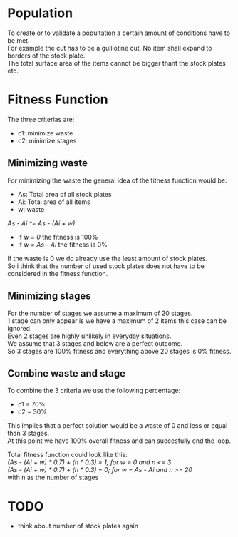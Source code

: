 # Population
To create or to validate a popultation a certain amount of conditions have to be met.  
For example the cut has to be a guillotine cut. No item shall expand to borders of the stock plate.  
The total surface area of the items cannot be bigger thant the stock plates etc.

# Fitness Function
The three criterias are:
- c1: minimize waste
- c2: minimize stages

## Minimizing waste
For minimizing the waste the general idea of the fitness function would be:  
- As: Total area of all stock plates
- Ai: Total area of all items
- w: waste  

*As - Ai ^= As - (Ai + w)*  

- If *w = 0* the fitness is 100%
- If *w = As - Ai* the fitness is 0%

If the waste is 0 we do already use the least amount of stock plates.  
So i think that the number of used stock plates does not have to be considered in the fitness function.

## Minimizing stages
For the number of stages we assume a maximum of 20 stages.  
1 stage can only appear is we have a maximum of 2 items this case can be ignored.  
Even 2 stages are highly unlikely in everyday situations.  
We assume that 3 stages and below are a perfect outcome.  
So 3 stages are 100% fitness and everything above 20 stages is 0% fitness.

## Combine waste and stage
To combine the 3 criteria we use the following percentage:
- c1 = 70%
- c2 = 30%

This implies that a perfect solution would be a waste of 0 and less or equal than 3 stages.  
At this point we have 100% overall fitness and can succesfully end the loop.  

Total fitness function could look like this:  
*(As - (Ai + w) * 0.7) + (n * 0.3) = 1; for w = 0 and n <= 3*  
*(As - (Ai + w) * 0.7) + (n * 0.3) = 0; for w = As - Ai and n >= 20*  
with n as the number of stages

# TODO
- think about number of stock plates again
